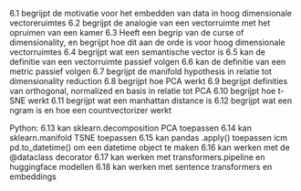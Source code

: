6.1 begrijpt de motivatie voor het embedden van data in hoog dimensionale vectoreruimtes
6.2 begrijpt de analogie van een vectorruimte met het opruimen van een kamer
6.3 Heeft een begrip van de curse of dimensionality, en begrijpt hoe dit aan de orde is voor hoog dimensionale vectorruimtes
6.4 begrijpt wat een semantische vector is
6.5 kan de definitie van een vectorruimte passief volgen
6.6 kan de definitie van een metric passief volgen
6.7 begrijpt de manifold hypothesis in relatie tot dimensionality reduction
6.8 begrijpt hoe PCA werkt
6.9 begrijpt definities van orthogonal, normalized en basis in relatie tot PCA
6.10 begrijpt hoe t-SNE werkt
6.11 begrijpt wat een manhattan distance is
6.12 begrijpt wat een ngram is en hoe een countvectorizer werkt

Python:
6.13 kan sklearn.decomposition PCA toepassen
6.14 kan sklearn.manifold TSNE toepassen
6.15 kan pandas .apply() toepassen icm pd.to_datetime() om een datetime object te maken
6.16 kan werken met de @dataclass decorator
6.17 kan werken met transformers.pipeline en huggingface modellen
6.18 kan werken met sentence transformers en embeddings